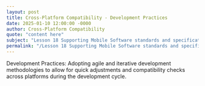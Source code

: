 ```yaml
---
layout: post
title: Cross-Platform Compatibility - Development Practices
date: 2025-01-10 12:00:00 -0000
author: Cross-Platform Compatibility
quote: "content here"
subject: "Lesson 18 Supporting Mobile Software standards and specifications"
permalink: "/Lesson 18 Supporting Mobile Software standards and specifications/Cross-Platform Compatibility/Cross-Platform Compatibility - Development Practices"
---
```


Development Practices: Adopting agile and iterative development methodologies to allow for quick adjustments and compatibility checks across platforms during the development cycle.
